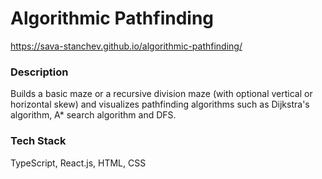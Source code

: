 # Algorithmic Pathfinding

https://sava-stanchev.github.io/algorithmic-pathfinding/

### Description

Builds a basic maze or a recursive division maze (with optional vertical or horizontal skew) and visualizes pathfinding algorithms such as Dijkstra's algorithm, A\* search algorithm and DFS.

### Tech Stack

TypeScript, React.js, HTML, CSS
